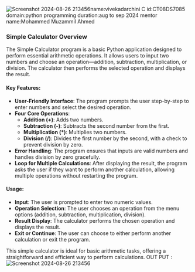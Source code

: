 ![Screenshot 2024-08-26 213456](https://github.com/user-attachments/assets/30dd6a86-7c23-48ad-bc09-c58749b28adf)name:vivekadarchini C
id:CT08DS7085
domain:python programming 
duration:aug to sep 2024
mentor name:Mohammed Muzammil Ahmed

### Simple Calculator Overview

The Simple Calculator program is a basic Python application designed to perform essential arithmetic operations. It allows users to input two numbers and choose an operation—addition, subtraction, multiplication, or division. The calculator then performs the selected operation and displays the result.

#### Key Features:
- **User-Friendly Interface**: The program prompts the user step-by-step to enter numbers and select the desired operation.
- **Four Core Operations**:
  - **Addition (+)**: Adds two numbers.
  - **Subtraction (-)**: Subtracts the second number from the first.
  - **Multiplication (*)**: Multiplies two numbers.
  - **Division (/)**: Divides the first number by the second, with a check to prevent division by zero.
- **Error Handling**: The program ensures that inputs are valid numbers and handles division by zero gracefully.
- **Loop for Multiple Calculations**: After displaying the result, the program asks the user if they want to perform another calculation, allowing multiple operations without restarting the program.

#### Usage:
- **Input**: The user is prompted to enter two numeric values.
- **Operation Selection**: The user chooses an operation from the menu options (addition, subtraction, multiplication, division).
- **Result Display**: The calculator performs the chosen operation and displays the result.
- **Exit or Continue**: The user can choose to either perform another calculation or exit the program.

This simple calculator is ideal for basic arithmetic tasks, offering a straightforward and efficient way to perform calculations.
 OUT PUT :
 ![Screenshot 2024-08-26 213456](https://github.com/user-attachments/assets/8b7c740c-67a5-4567-883a-531bf98b136c)
